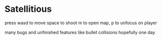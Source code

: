 # Satellitious

press wasd to move
space to shoot
m to open map,
p to unfocus on player

many bugs and unfinished features like bullet collisions
hopefully one day